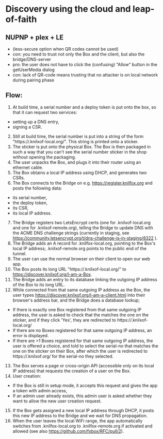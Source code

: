 
# Discovery using the cloud and leap-of-faith
## NUPNP + plex + LE
 * (less-secure option when QR codes cannot be used)
 * con: you need to trust not only the Box and the client, but also the bridge/DNS-server
 * pro: the user does not have to click the (confusing) "Allow" button in the getUserMedia dialog
 * con: lack of QR-code means trusting that no attacker is on local network during pairing phase

## Flow:
1. At build time, a serial number and a deploy token is put onto the box, so that it can request two services:
 * setting up a DNS entry,
 * signing a CSR.
2. Still at build time, the serial number is put into a string of the form "https://<serial-no>.knilxof-local.org/". This string is printed onto a sticker.
3. The sticker is put onto the physical Box. The Box is then packaged in such a way that you can't see the serial number sticker in the shop without opening the packaging.
4. The user unpacks the Box, and plugs it into their router using an ethernet cable.
5. The Box obtains a local IP address using DHCP, and generates two CSRs.
6. The Box connects to the Bridge on e.g. https://register.knilfox.org and posts the following data:
 * its serial number,
 * the deploy token,
 * its CSR,
 * its local IP address.
7. The Bridge registers two LetsEncrypt certs (one for <serial-no>.knilxof-local.org and one for <serial-no>.knilxof-remote.org), telling the Bridge to update DNS with the ACME DNS challenge strings (currently in staging, see https://community.letsencrypt.org/t/dns-challenge-is-in-staging/8322 ).
8. The Bridge adds an A record for <serial-no>.knilfox-local.org, pointing to the Box's local IP address; <serial-no>.knilxof-remote.org points to the public end of the tunnel.
9. The user can use the normal browser on their client to open our web app.
10. The Box posts its long URL "https://<serial-no>.knilxof-local.org/" to https://discover.knilxof.org/I-am-a-Box.
11. The Bridge adds an entry to its database linking the outgoing IP address of the Box to its long URL.
12. While connected from that same outgoing IP address as the Box, the user types https://discover.knilxof.org/I-am-a-client.html into their browser's address bar, and the Bridge does a database lookup;
 * If there is exactly one Box registered from that same outgoing IP address, the user is asked to check that the <serial-no> matches the one on the sticker, and if they click 'Yes', they are redirected to https://<serial-no>.knilxof-local.org/
 * If there are no Boxes registered for that same outgoing IP address, an error is displayed.
 * If there are  >1 Boxes registered for that same outgoing IP address, the user is offered a choice, and told to select the serial-no that matches the one on the sticker on their Box, after which the user is redirected to https://<serial-no>.knilxof.org/ for the serial-no they selected.
13. The Box serves a page or cross-origin API (accessible only on its local IP address) that requests the creation of a user on the Box.
14. User creation:
 * If the Box is still in setup mode, it accepts this request and gives the app a token with admin access,
 *  If an admin user already exists, this admin user is asked whether they want to allow the new user creation request.
15. If the Box gets assigned a new local IP address through DHCP, it posts this new IP address to the Bridge and we wait for DNS propagation.
16. When the user leaves the local WiFi range, the app automatically switches from <serial-no>.knilfox-local.org to <serial-no>.knilfox-remote.org if activated and allowed (see also https://github.com/fxbox/RFC/pull/2).


